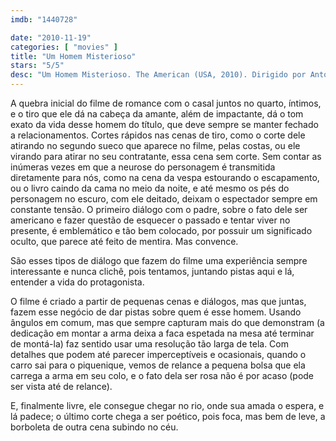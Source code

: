 ```yaml
---
imdb: "1440728"

date: "2010-11-19"
categories: [ "movies" ]
title: "Um Homem Misterioso"
stars: "5/5"
desc: "Um Homem Misterioso. The American (USA, 2010). Dirigido por Anton Corbijn. Escrito por Rowan Joffe, Martin Booth. Com George Clooney, Irina Björklund, Lars Hjelm, Björn Granath, Johan Leysen, Paolo Bonacelli, Giorgio Gobbi, Silvana Bosi, Thekla Reuten."
---
```

A quebra inicial do filme de romance com o casal juntos no quarto, íntimos, e o tiro que ele dá na cabeça da amante, além de impactante, dá o tom exato da vida desse homem do título, que deve sempre se manter fechado a relacionamentos. Cortes rápidos nas cenas de tiro, como o corte dele atirando no segundo sueco que aparece no filme, pelas costas, ou ele virando para atirar no seu contratante, essa cena sem corte. Sem contar as inúmeras vezes em que a neurose do personagem é transmitida diretamente para nós, como na cena da vespa estourando o escapamento, ou o livro caindo da cama no meio da noite, e até mesmo os pés do personagem no escuro, com ele deitado, deixam o espectador sempre em constante tensão. O primeiro diálogo com o padre, sobre o fato dele ser americano e fazer questão de esquecer o passado e tentar viver no presente, é emblemático e tão bem colocado, por possuir um significado oculto, que parece até feito de mentira. Mas convence.

São esses tipos de diálogo que fazem do filme uma experiência sempre interessante e nunca clichê, pois tentamos, juntando pistas aqui e lá, entender a vida do protagonista.

O filme é criado a partir de pequenas cenas e diálogos, mas que juntas, fazem esse negócio de dar pistas sobre quem é esse homem. Usando ângulos em comum, mas que sempre capturam mais do que demonstram (a dedicação em montar a arma deixa a faca espetada na mesa até terminar de montá-la) faz sentido usar uma resolução tão larga de tela. Com detalhes que podem até parecer imperceptíveis e ocasionais, quando o carro sai para o piquenique, vemos de relance a pequena bolsa que ela carrega a arma em seu colo, e o fato dela ser rosa não é por acaso (pode ser vista até de relance).

E, finalmente livre, ele consegue chegar no rio, onde sua amada o espera, e lá padece; o último corte chega a ser poético, pois foca, mas bem de leve, a borboleta de outra cena subindo no céu.
